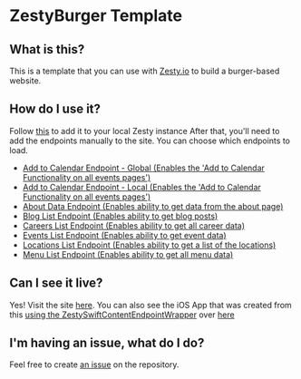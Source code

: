 # ZestyBurger Template

## What is this?

This is a template that you can use with [Zesty.io](https://zesty.io) to build a burger-based website.

## How do I use it?

Follow [this](https://developer.zesty.io/docs/templating/building-a-template-with-github/) to add it to your local Zesty instance
After that, you'll need to add the endpoints manually to the site. You can choose which endpoints to load.

* [Add to Calendar Endpoint - Global (Enables the 'Add to Calendar Functionality on all events pages')](https://github.com/zesty-io/zestyburger-template/blob/master/views/event.ics.tpl)
* [Add to Calendar Endpoint - Local (Enables the 'Add to Calendar Functionality on all events pages')](https://github.com/zesty-io/zestyburger-template/blob/master/views/localevent.ics.tpl)
* [About Data Endpoint (Enables ability to get data from the about page)](https://github.com/zesty-io/zestyburger-template/blob/master/views/aboutdata.tpl)
* [Blog List Endpoint (Enables ability to get blog posts)](https://github.com/zesty-io/zestyburger-template/blob/master/views/bloglist.tpl)
* [Careers List Endpoint (Enables ability to get all career data)](https://github.com/zesty-io/zestyburger-template/blob/master/views/careerslist.tpl)
* [Events List Endpoint (Enables ability to get event data)](https://github.com/zesty-io/zestyburger-template/blob/master/views/eventslist.tpl)
* [Locations List Endpoint (Enables ability to get a list of the locations)](https://github.com/zesty-io/zestyburger-template/blob/master/views/locationslist.tpl)
* [Menu List Endpoint (Enables ability to get all menu data)](https://github.com/zesty-io/zestyburger-template/blob/master/views/menulist.tpl)


## Can I see it live?

Yes! Visit the site [here](http://burger.zesty.site). You can also see the iOS App that was created from this [using the ZestySwiftContentEndpointWrapper](https://github.com/zesty-io/ZestySwiftContentEndpointWrapper) over [here](https://github.com/zesty-io/zesty-ios-swift-application-basic-example)

## I'm having an issue, what do I do?
Feel free to create [an issue](https://github.com/zesty-io/zestyburger-template/issues) on the repository.